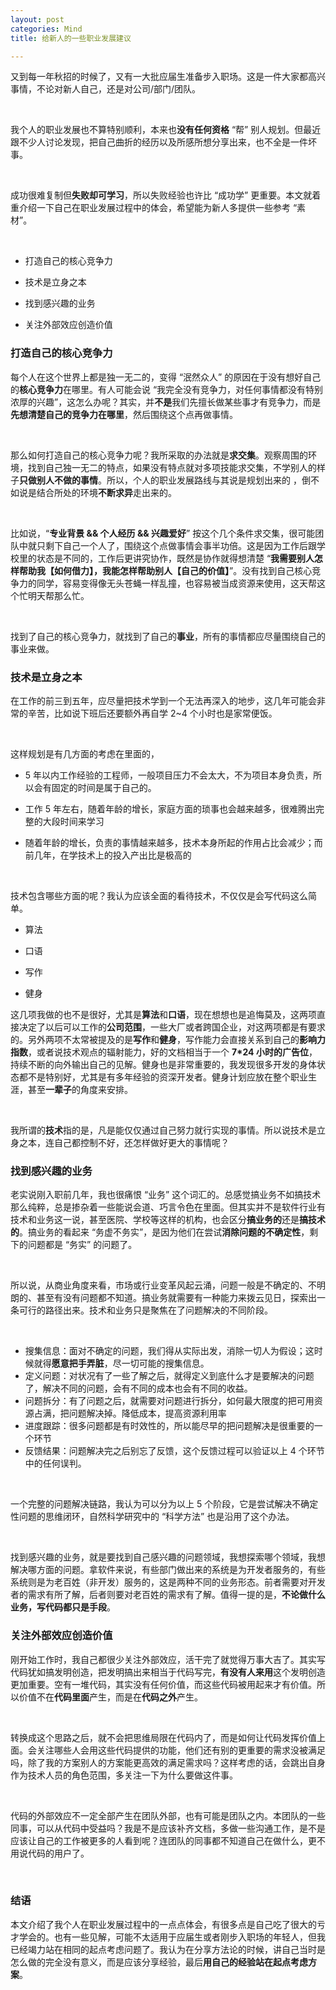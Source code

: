```yaml
---
layout: post
categories: Mind
title: 给新人的一些职业发展建议

---
```


又到每一年秋招的时候了，又有一大批应届生准备步入职场。这是一件大家都高兴事情，不论对新人自己，还是对公司/部门/团队。

<br/>

我个人的职业发展也不算特别顺利，本来也**没有任何资格** “帮” 别人规划。但最近跟不少人讨论发现，把自己曲折的经历以及所感所想分享出来，也不全是一件坏事。

<br/>

成功很难复制但**失败却可学习**，所以失败经验也许比 “成功学” 更重要。本文就着重介绍一下自己在职业发展过程中的体会，希望能为新人多提供一些参考 “素材”。

<br/>

+ 打造自己的核心竞争力

+ 技术是立身之本

+ 找到感兴趣的业务

+ 关注外部效应创造价值

### 打造自己的核心竞争力

每个人在这个世界上都是独一无二的，变得 “泯然众人” 的原因在于没有想好自己的**核心竞争力**在哪里。有人可能会说 “我完全没有竞争力，对任何事情都没有特别浓厚的兴趣”，这怎么办呢？其实，并**不是**我们先擅长做某些事才有竞争力，而是**先想清楚自己的竞争力在哪里**，然后围绕这个点再做事情。

<br/>

那么如何打造自己的核心竞争力呢？我所采取的办法就是**求交集**。观察周围的环境，找到自己独一无二的特点，如果没有特点就对多项技能求交集，不学别人的样子**只做别人不做的事情**。所以，个人的职业发展路线与其说是规划出来的 ，倒不如说是结合所处的环境**不断求异**走出来的。

<br/>

比如说，“**专业背景 && 个人经历 && 兴趣爱好**” 按这个几个条件求交集，很可能团队中就只剩下自己一个人了，围绕这个点做事情会事半功倍。这是因为工作后跟学校里的状态是不同的，工作后更讲究协作，既然是协作就得想清楚 “**我需要别人怎样帮助我【如何借力】，我能怎样帮助别人【自己的价值】**”。没有找到自己核心竞争力的同学，容易变得像无头苍蝇一样乱撞，也容易被当成资源来使用，这天帮这个忙明天帮那么忙。

<br/>

找到了自己的核心竞争力，就找到了自己的**事业**，所有的事情都应尽量围绕自己的事业来做。

### 技术是立身之本

在工作的前三到五年，应尽量把技术学到一个无法再深入的地步，这几年可能会非常的辛苦，比如说下班后还要额外再自学 2~4 个小时也是家常便饭。

<br/>

这样规划是有几方面的考虑在里面的，

+ 5 年以内工作经验的工程师，一般项目压力不会太大，不为项目本身负责，所以会有固定的时间是属于自己的。

+ 工作 5 年左右，随着年龄的增长，家庭方面的琐事也会越来越多，很难腾出完整的大段时间来学习

+ 随着年龄的增长，负责的事情越来越多，技术本身所起的作用占比会减少；而前几年，在学技术上的投入产出比是极高的

<br/>

技术包含哪些方面的呢？我认为应该全面的看待技术，不仅仅是会写代码这么简单。

+ 算法

+ 口语

+ 写作

+ 健身

这几项我做的也不是很好，尤其是**算法**和**口语**，现在想想也是追悔莫及，这两项直接决定了以后可以工作的**公司范围**，一些大厂或者跨国企业，对这两项都是有要求的。另外两项不太常被提及的是**写作**和**健身**，写作能力会直接关系到自己的**影响力指数**，或者说技术观点的辐射能力，好的文档相当于一个 **7*24 小时的广告位**，持续不断的向外输出自己的见解。健身也是非常重要的，我发现很多开发的身体状态都不是特别好，尤其是有多年经验的资深开发者。健身计划应放在整个职业生涯，甚至**一辈子**的角度来安排。

<br/>

我所谓的**技术**指的是，凡是能仅仅通过自己努力就行实现的事情。所以说技术是立身之本，连自己都控制不好，还怎样做好更大的事情呢？

### 找到感兴趣的业务

老实说刚入职前几年，我也很痛恨 “业务” 这个词汇的。总感觉搞业务不如搞技术那么纯粹，总是掺杂着一些能说会道、巧言令色在里面。但其实并不是软件行业有技术和业务这一说，甚至医院、学校等这样的机构，也会区分**搞业务的**还是**搞技术的**。搞业务的看起来 “务虚不务实”，是因为他们在尝试**消除问题的不确定性**，剩下的问题都是 “务实” 的问题了。

<br/>

所以说，从商业角度来看，市场或行业变革风起云涌，问题一般是不确定的、不明朗的、甚至有没有问题都不知道。搞业务就需要有一种能力来拨云见日，探索出一条可行的路径出来。技术和业务只是聚焦在了问题解决的不同阶段。

<br/>

+ 搜集信息：面对不确定的问题，我们得从实际出发，消除一切人为假设；这时候就得**愿意把手弄脏**，尽一切可能的搜集信息。
+ 定义问题：对状况有了一些了解之后，就得定义到底什么才是要解决的问题了，解决不同的问题，会有不同的成本也会有不同的收益。
+ 问题拆分：有了问题之后，就需要对问题进行拆分，如何最大限度的把可用资源占满，把问题解决掉。降低成本，提高资源利用率
+ 进度跟踪：很多问题都是有时效性的，所以能尽早的把问题解决是很重要的一个环节
+ 反馈结果：问题解决完之后别忘了反馈，这个反馈过程可以验证以上 4 个环节中的任何误判。

<br/>

一个完整的问题解决链路，我认为可以分为以上 5 个阶段，它是尝试解决不确定性问题的思维闭环，自然科学研究中的 “科学方法” 也是沿用了这个办法。

<br/>

找到感兴趣的业务，就是要找到自己感兴趣的问题领域，我想探索哪个领域，我想解决哪方面的问题。拿软件来说，有些部门做出来的系统是为开发者服务的，有些系统则是为老百姓（非开发）服务的，这是两种不同的业务形态。前者需要对开发者的需求有所了解，后者则要对老百姓的需求有了解。值得一提的是，**不论做什么业务，写代码都只是手段**。

### 关注外部效应创造价值

刚开始工作时，我自己都很少关注外部效应，活干完了就觉得万事大吉了。其实写代码犹如搞发明创造，把发明搞出来相当于代码写完，**有没有人来用**这个发明创造更加重要。空有一堆代码，其实没有任何价值，而这些代码被用起来才有价值。所以价值不在**代码里面**产生，而是在**代码之外**产生。

<br/>

转换成这个思路之后，就不会把思维局限在代码内了，而是如何让代码发挥价值上面。会关注哪些人会用这些代码提供的功能，他们还有别的更重要的需求没被满足吗，除了我的方案别人的方案能更高效的满足需求吗？这样考虑的话，会跳出自身作为技术人员的角色范围，多关注一下为什么要做这件事。

<br/>

代码的外部效应不一定全部产生在团队外部，也有可能是团队之内。本团队的一些同事，可以从代码中受益吗？我是不是应该补齐文档，多做一些沟通工作，是不是应该让自己的工作被更多的人看到呢？连团队的同事都不知道自己在做什么，更不用说代码的用户了。

<br/>

### 结语

本文介绍了我个人在职业发展过程中的一点点体会，有很多点是自己吃了很大的亏才学会的。也有一些见解，可能不太适用于应届生或者刚步入职场的年轻人，但我已经竭力站在相同的起点考虑问题了。我认为在分享方法论的时候，讲自己当时是怎么做的完全没有意义，而是应该分享经验，最后**用自己的经验站在起点考虑方案**。
